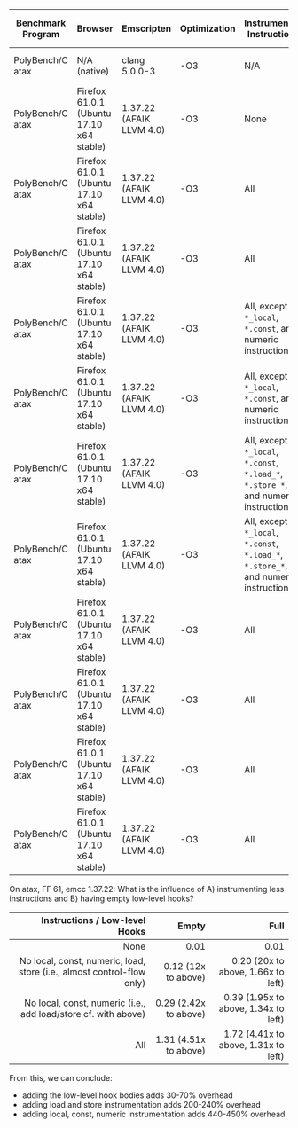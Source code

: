 | Benchmark Program | Browser | Emscripten | Optimization | Instrumented Instructions | Low-level hooks | Analysis | Time | Factor vs Uninstrumented |
| --- | --- | --- | --- | --- | --- | --- | --- | --- |
| PolyBench/C atax | N/A (native) | clang 5.0.0-3 | -O3 | N/A | N/A | N/A | 0.006s | 0.6x (i.e. native is obviously faster) |
| PolyBench/C atax | Firefox 61.0.1 (Ubuntu 17.10 x64 stable) | 1.37.22 (AFAIK LLVM 4.0) | -O3 | None | N/A | N/A | 0.01s | 1x |
| PolyBench/C atax | Firefox 61.0.1 (Ubuntu 17.10 x64 stable) | 1.37.22 (AFAIK LLVM 4.0) | -O3 | All | Full | Null | 1.72s | 172x |
| PolyBench/C atax | Firefox 61.0.1 (Ubuntu 17.10 x64 stable) | 1.37.22 (AFAIK LLVM 4.0) | -O3 | All | Empty | Null | 1.31s | 131x |
| PolyBench/C atax | Firefox 61.0.1 (Ubuntu 17.10 x64 stable) | 1.37.22 (AFAIK LLVM 4.0) | -O3 | All, except ```*_local```, ```*.const```, and numeric instructions | Full | Null | 0.39s | 39x |
| PolyBench/C atax | Firefox 61.0.1 (Ubuntu 17.10 x64 stable) | 1.37.22 (AFAIK LLVM 4.0) | -O3 | All, except ```*_local```, ```*.const```, and numeric instructions | Empty | Null | 0.29s | 29x |
| PolyBench/C atax | Firefox 61.0.1 (Ubuntu 17.10 x64 stable) | 1.37.22 (AFAIK LLVM 4.0) | -O3 | All, except ```*_local```, ```*.const```, ```*.load_*```, ```*.store_*```, and numeric instructions | Full | Null | 0.20s | 20x |
| PolyBench/C atax | Firefox 61.0.1 (Ubuntu 17.10 x64 stable) | 1.37.22 (AFAIK LLVM 4.0) | -O3 | All, except ```*_local```, ```*.const```, ```*.load_*```, ```*.store_*```, and numeric instructions | Empty | Null | 0.12s | 12x |
| PolyBench/C atax | Firefox 61.0.1 (Ubuntu 17.10 x64 stable) | 1.37.22 (AFAIK LLVM 4.0) | -O3 | All | Full | Statement Coverage | 13s | 1300x |
| PolyBench/C atax | Firefox 61.0.1 (Ubuntu 17.10 x64 stable) | 1.37.22 (AFAIK LLVM 4.0) | -O3 | All | Full | Instruction Counting | 11.7s | 1170x |
| PolyBench/C atax | Firefox 61.0.1 (Ubuntu 17.10 x64 stable) | 1.37.22 (AFAIK LLVM 4.0) | -O3 | All | Full | Branch Coverage | 2.61s | 261x |
| PolyBench/C atax | Firefox 61.0.1 (Ubuntu 17.10 x64 stable) | 1.37.22 (AFAIK LLVM 4.0) | -O3 | All | Full | Call Graph (named [=imported/exported] functions only) | 2.23s | 223x |

On atax, FF 61, emcc 1.37.22: What is the influence of A) instrumenting less instructions and B) having empty low-level hooks?

| Instructions / Low-level Hooks | Empty | Full |
| ---: | ---: | ---: |
| None | 0.01 | 0.01 |
| No local, const, numeric, load, store (i.e., almost control-flow only) | 0.12 (12x to above) | 0.20 (20x to above, 1.66x to left) |
| No local, const, numeric (i.e., add load/store cf. with above) | 0.29 (2.42x to above) | 0.39 (1.95x to above, 1.34x to left) |
| All | 1.31 (4.51x to above) | 1.72 (4.41x to above, 1.31x to left) |

From this, we can conclude:
- adding the low-level hook bodies adds 30-70% overhead
- adding load and store instrumentation adds 200-240% overhead
- adding local, const, numeric instrumentation adds 440-450% overhead